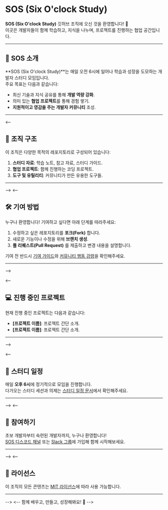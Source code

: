 # SOS (Six O'clock Study)

**SOS (Six O'clock Study)** 깃허브 조직에 오신 것을 환영합니다! 🎉  
이곳은 개발자들이 함께 학습하고, 지식을 나누며, 프로젝트를 진행하는 협업 공간입니다.

---

## 🌟 SOS 소개
**SOS (Six O'clock Study)**는 매일 오전 6시에 일어나 학습과 성장을 도모하는 개발자 스터디 모임입니다.  
주요 목표는 다음과 같습니다:
- 최신 기술과 지식 공유를 통해 **개발 역량 강화**.
- 의미 있는 **협업 프로젝트**를 통해 경험 쌓기.
- **지원적이고 영감을 주는 개발자 커뮤니티** 조성.

---
<--
## 📁 조직 구조
이 조직은 다양한 목적의 레포지토리로 구성되어 있습니다:
1. **스터디 자료**: 학습 노트, 참고 자료, 스터디 가이드.
2. **협업 프로젝트**: 함께 진행하는 코딩 프로젝트.
3. **도구 및 유틸리티**: 커뮤니티가 만든 유용한 도구들.

---
-->
<-- 
## 🛠️ 기여 방법
누구나 환영합니다! 기여하고 싶다면 아래 단계를 따라주세요:
1. 수정하고 싶은 레포지토리를 **포크(Fork)** 합니다.
2. 새로운 기능이나 수정을 위해 **브랜치 생성**.
3. **풀 리퀘스트(Pull Request)** 를 제출하고 변경 내용을 설명합니다.

기여 전 반드시 [기여 가이드](CONTRIBUTING.md)와 [커뮤니티 행동 강령](CODE_OF_CONDUCT.md)을 확인해주세요.

--- 
-->

<--
## 💻 진행 중인 프로젝트
현재 진행 중인 프로젝트는 다음과 같습니다:
- **[프로젝트 이름]**: 프로젝트 간단 소개.
- **[프로젝트 이름]**: 프로젝트 간단 소개.

---
-->

<--
## 📅 스터디 일정
매일 **오후 6시**에 정기적으로 모임을 진행합니다.  
다가오는 스터디 세션과 의제는 [스터디 일정 문서](MEETINGS.md)에서 확인해주세요.

---

-->
<--
## 📢 참여하기
초보 개발자부터 숙련된 개발자까지, 누구나 환영합니다!  
[SOS 디스코드 채널](#) 또는 [Slack 그룹](#)에 가입해 함께 시작해보세요.

---
-->
<--
## 📝 라이선스
이 조직의 모든 콘텐츠는 [MIT 라이선스](LICENSE)에 따라 사용 가능합니다.

---
-->
<--
함께 배우고, 만들고, 성장해봐요! 🚀
-->
